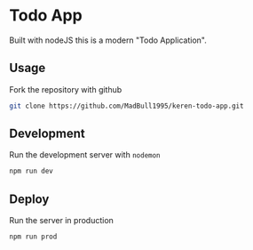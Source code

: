 # Todo App
Built with nodeJS this is a modern "Todo Application".

## Usage

Fork the repository with github
```sh
git clone https://github.com/MadBull1995/keren-todo-app.git
```

## Development
Run the development server with `nodemon`

```sh
npm run dev
```

## Deploy
Run the server in production

```sh
npm run prod
```